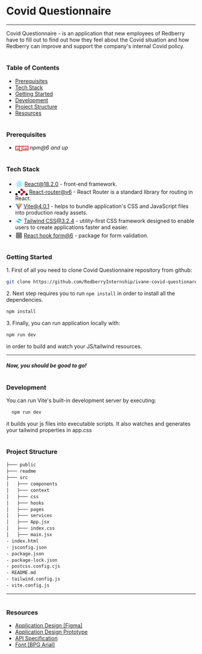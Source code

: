 # Covid Questionnaire

---

Covid Questionnaire - is an application that new employees of Redberry have to fill out to find out how they feel about
the Covid situation and how Redberry can improve and support the company's internal Covid policy.

#

### Table of Contents

- [Prerequisites](#prerequisites)
- [Tech Stack](#tech-stack)
- [Getting Started](#getting-started)
- [Development](#development)
- [Project Structure](#project-structure)
- [Resources](#resources)

#

### Prerequisites

- <img src="readme/assets/npm.png" width="35" style="position: relative; top: 4px" /> _npm@6 and up_

#

### Tech Stack

- <img src="readme/assets/react-icon.svg.png" height="18" style="position: relative; top: 4px" /> [React@18.2.0](https://reactjs.org/) - front-end framework.
- <img src="readme/assets/react-router-icon.png" height="18" style="position: relative; top: 4px" /> [React-router@v6](https://reactrouter.com/en/main) - React Router is a standard library for routing in React.
- <img src="readme/assets/vite.svg" height="18" style="position: relative; top: 4px" /> [Vite@4.0.1](https://vitejs.dev/guide/) - helps to bundle application's CSS and JavaScript files into production ready assets.
- <img src="readme/assets/tailwind.svg.png" height="19" style="position: relative; top: 4px" /> [Tailwind CSS@3.2.4](https://tailwindcss.com/) - utility-first CSS framework designed to enable users to create applications faster and easier.
- <img src="readme/assets/react-hook-form.png" height="19" style="position: relative; top: 4px" /> [React hook form@6](https://react-hook-form.com/) - package for form validation.

#

### Getting Started

1\. First of all you need to clone Covid Questionnaire repository from github:

```sh
git clone https://github.com/RedberryInternship/ivane-covid-questionare.git
```

2\. Next step requires you to run `npm install` in order to install all the dependencies.

```sh
npm install
```

3\. Finally, you can run application locally with:

```sh
npm run dev
```

in order to build and watch your JS/tailwind resources.

---

##### Now, you should be good to go!

#

### Development

You can run Vite's built-in development server by executing:

```sh
  npm run dev
```

it builds your js files into executable scripts.
It also watches and generates your tailwind properties in app.css

#

### Project Structure

```bash
├─── public
├─── readme
├─── src
│   ├─── components
│   ├─── context
│   ├─── css
│   ├─── hooks
│   ├─── pages
│   ├─── services
│   ├─── App.jsx
│   ├─── index.css
│   ├─── main.jsx
- index.html
- jsconfig.json
- package.json
- package-lock.json
- postcss.config.cjs
- README.md
- tailwind.config.js
- vite.config.js
```

---

#

### Resources

- [Application Design [Figma]](https://www.figma.com/file/56t2BI25FcD0LAIjR4GVkQ/%E1%83%99%E1%83%98%E1%83%97%E1%83%AE%E1%83%95%E1%83%90%E1%83%A0%E1%83%98?node-id=37%3A3&t=DFt3wUtX8d0xV0cP-0)
- [Application Design Prototype](https://www.figma.com/proto/56t2BI25FcD0LAIjR4GVkQ/%E1%83%99%E1%83%98%E1%83%97%E1%83%AE%E1%83%95%E1%83%90%E1%83%A0%E1%83%98?node-id=37%3A3&starting-point-node-id=1%3A2&scaling=contain)
- [API Specification](https://covid19.devtest.ge/api-specs)
- [Font [BPG Arial]](https://fonts.ge/ka/font/13/BPG-Arial)

#
